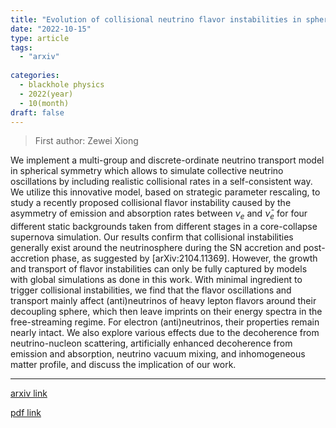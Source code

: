 ```yaml
---
title: "Evolution of collisional neutrino flavor instabilities in spherically symmetric supernova models"
date: "2022-10-15"
type: article
tags:
  - "arxiv"
  
categories:
  - blackhole physics
  - 2022(year)
  - 10(month)
draft: false
---
```

> First author: Zewei Xiong

 We implement a multi-group and discrete-ordinate neutrino transport model in
spherical symmetry which allows to simulate collective neutrino oscillations by
including realistic collisional rates in a self-consistent way. We utilize this
innovative model, based on strategic parameter rescaling, to study a recently
proposed collisional flavor instability caused by the asymmetry of emission and
absorption rates between $\nu_e$ and $\bar\nu_e$ for four different static
backgrounds taken from different stages in a core-collapse supernova
simulation. Our results confirm that collisional instabilities generally exist
around the neutrinosphere during the SN accretion and post-accretion phase, as
suggested by [arXiv:2104.11369]. However, the growth and transport of flavor
instabilities can only be fully captured by models with global simulations as
done in this work. With minimal ingredient to trigger collisional
instabilities, we find that the flavor oscillations and transport mainly affect
(anti)neutrinos of heavy lepton flavors around their decoupling sphere, which
then leave imprints on their energy spectra in the free-streaming regime. For
electron (anti)neutrinos, their properties remain nearly intact. We also
explore various effects due to the decoherence from neutrino-nucleon
scattering, artificially enhanced decoherence from emission and absorption,
neutrino vacuum mixing, and inhomogeneous matter profile, and discuss the
implication of our work.

---
[arxiv link](http://arxiv.org/abs/2210.08254v1)

[pdf link](http://arxiv.org/pdf/2210.08254v1)
